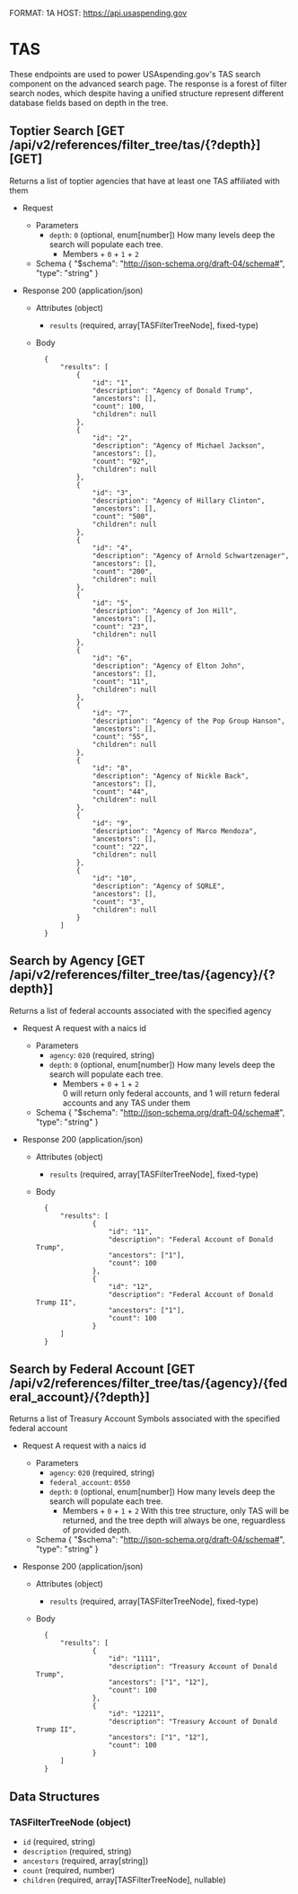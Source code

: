 FORMAT: 1A
HOST: https://api.usaspending.gov

# TAS

These endpoints are used to power USAspending.gov's TAS search component on the advanced search page.
The response is a forest of filter search nodes, which despite having a unified structure represent different
database fields based on depth in the tree.

## Toptier Search [GET /api/v2/references/filter_tree/tas/{?depth}] [GET]

Returns a list of toptier agencies that have at least one TAS affiliated with them
+ Request
    + Parameters
        + `depth`: `0` (optional, enum[number]) How many levels deep the search will populate each tree. 
            + Members
                    + `0`
                    + `1`
                    + `2`
    + Schema
        {
            "$schema": "http://json-schema.org/draft-04/schema#",
            "type": "string"
        }

+ Response 200 (application/json)
    + Attributes (object)
        + `results` (required, array[TASFilterTreeNode], fixed-type)
    + Body

            {
                "results": [
                    {
                        "id": "1",
                        "description": "Agency of Donald Trump",
                        "ancestors": [],
                        "count": 100,
                        "children": null
                    },
                    {
                        "id": "2",
                        "description": "Agency of Michael Jackson",
                        "ancestors": [],
                        "count": "92",
                        "children": null
                    },
                    {
                        "id": "3",
                        "description": "Agency of Hillary Clinton",
                        "ancestors": [],
                        "count": "500",
                        "children": null
                    },
                    {
                        "id": "4",
                        "description": "Agency of Arnold Schwartzenager",
                        "ancestors": [],
                        "count": "200",
                        "children": null
                    },
                    {
                        "id": "5",
                        "description": "Agency of Jon Hill",
                        "ancestors": [],
                        "count": "23",
                        "children": null
                    },
                    {
                        "id": "6",
                        "description": "Agency of Elton John",
                        "ancestors": [],
                        "count": "11",
                        "children": null
                    },
                    {
                        "id": "7",
                        "description": "Agency of the Pop Group Hanson",
                        "ancestors": [],
                        "count": "55",
                        "children": null
                    },
                    {
                        "id": "8",
                        "description": "Agency of Nickle Back",
                        "ancestors": [],
                        "count": "44",
                        "children": null
                    },
                    {
                        "id": "9",
                        "description": "Agency of Marco Mendoza",
                        "ancestors": [],
                        "count": "22",
                        "children": null
                    },
                    {
                        "id": "10",
                        "description": "Agency of SQRLE",
                        "ancestors": [],
                        "count": "3",
                        "children": null
                    }
                ]
            }

## Search by Agency [GET /api/v2/references/filter_tree/tas/{agency}/{?depth}]

Returns a list of federal accounts associated with the specified agency
+ Request A request with a naics id 
    + Parameters
        + `agency`: `020` (required, string) 
        + `depth`: `0` (optional, enum[number]) How many levels deep the search will populate each tree. 
            + Members
                    + `0`
                    + `1`
                    + `2`        
        0 will return only federal accounts, and 1 will return federal accounts and any TAS under them
    + Schema
        {
            "$schema": "http://json-schema.org/draft-04/schema#",
            "type": "string"
        }

+ Response 200 (application/json)
    + Attributes (object)
        + `results` (required, array[TASFilterTreeNode], fixed-type)
    + Body

            {
                "results": [
                        {
                            "id": "11",
                            "description": "Federal Account of Donald Trump",
                            "ancestors": ["1"],
                            "count": 100
                        },
                        {
                            "id": "12",
                            "description": "Federal Account of Donald Trump II",
                            "ancestors": ["1"],
                            "count": 100
                        }
                ]
            }

## Search by Federal Account [GET /api/v2/references/filter_tree/tas/{agency}/{federal_account}/{?depth}]

Returns a list of Treasury Account Symbols associated with the specified federal account
+ Request A request with a naics id
    + Parameters
        + `agency`: `020` (required, string) 
        + `federal_account`: `0550`
        + `depth`: `0` (optional, enum[number]) How many levels deep the search will populate each tree.
            + Members
                    + `0`
                    + `1`
                    + `2` 
        With this tree structure, only TAS will be returned, and the tree depth will always be one, reguardless of provided depth.
    + Schema
        {
            "$schema": "http://json-schema.org/draft-04/schema#",
            "type": "string"
        }

+ Response 200 (application/json)
    + Attributes (object)
        + `results` (required, array[TASFilterTreeNode], fixed-type)
    + Body

            {
                "results": [
                        {
                            "id": "1111",
                            "description": "Treasury Account of Donald Trump",
                            "ancestors": ["1", "12"],
                            "count": 100
                        },
                        {
                            "id": "12211",
                            "description": "Treasury Account of Donald Trump II",
                            "ancestors": ["1", "12"],
                            "count": 100
                        }
                ]
            }

## Data Structures

### TASFilterTreeNode (object)

+ `id` (required, string)
+ `description` (required, string)
+ `ancestors` (required, array[string])
+ `count` (required, number)
+ `children` (required, array[TASFilterTreeNode], nullable)
